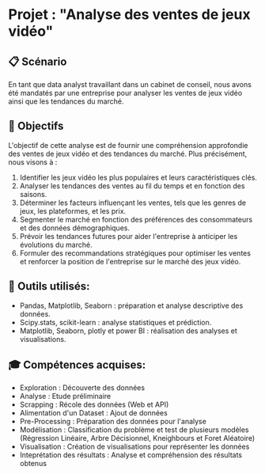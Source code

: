# Projet : "Analyse des ventes de jeux vidéo"
## 📋 Scénario
En tant que data analyst travaillant dans un cabinet de conseil, nous avons été mandatés par une entreprise pour analyser les ventes de jeux vidéo ainsi que les tendances du marché. 
## 🎯 Objectifs
L'objectif de cette analyse est de fournir une compréhension approfondie des ventes de jeux vidéo et des tendances du marché. Plus précisément, nous visons à :
1. Identifier les jeux vidéo les plus populaires et leurs caractéristiques clés.
2. Analyser les tendances des ventes au fil du temps et en fonction des saisons.
3. Déterminer les facteurs influençant les ventes, tels que les genres de jeux, les plateformes, et les prix.
4. Segmenter le marché en fonction des préférences des consommateurs et des données démographiques.
5. Prévoir les tendances futures pour aider l'entreprise à anticiper les évolutions du marché.
6. Formuler des recommandations stratégiques pour optimiser les ventes et renforcer la position de l'entreprise sur le marché des jeux vidéo.

## 🔧 Outils utilisés:
- Pandas, Matplotlib, Seaborn : préparation et analyse descriptive des données.
- Scipy.stats, scikit-learn : analyse statistiques et prédiction.
- Matplotlib, Seaborn, plotly et power BI : réalisation des analyses et visualisations.
  
## 🎓 Compétences acquises:
- Exploration : Découverte des données
- Analyse : Etude préliminaire
- Scrapping : Récole des données (Web et API)
- Alimentation d'un Dataset :  Ajout de données
- Pre-Processing : Préparation des données pour l'analyse 
- Modélisation : Classification  du problème et test de plusieurs modèles (Régression Linéaire, Arbre Décisionnel, Kneighbours et Foret Aléatoire)
- Visualisation : Création de visualisations pour représenter les données
- Inteprétation des résultats : Analyse et compréhension des résultats obtenus











  




